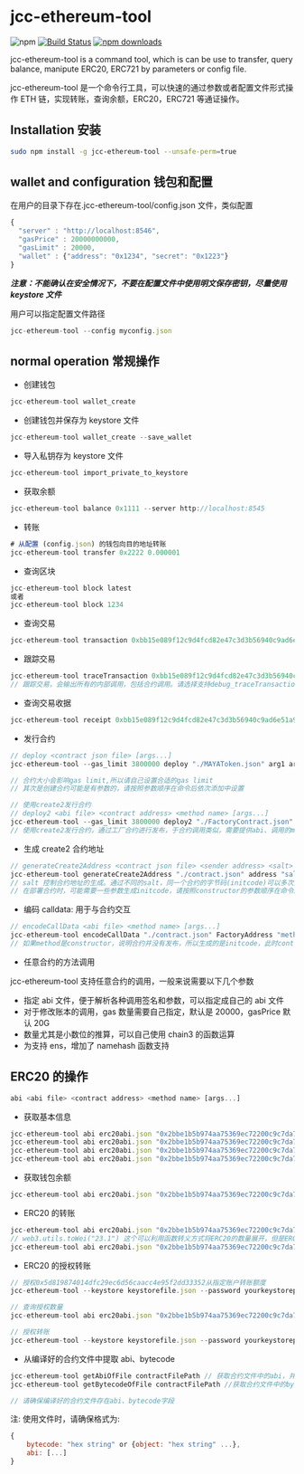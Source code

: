 # jcc-ethereum-tool

![npm](https://img.shields.io/npm/v/jcc-ethereum-tool.svg)
[![Build Status](https://travis-ci.com/JCCDex/jcc-ethereum-tool.svg?branch=master)](https://travis-ci.com/JCCDex/jcc-ethereum-tool)
[![npm downloads](https://img.shields.io/npm/dm/jcc-ethereum-tool.svg)](http://npm-stat.com/charts.html?package=jcc-ethereum-tool)

jcc-ethereum-tool is a command tool, which is can be use to transfer, query balance, manipute ERC20, ERC721 by parameters or config file.

jcc-ethereum-tool 是一个命令行工具，可以快速的通过参数或者配置文件形式操作 ETH 链，实现转账，查询余额，ERC20，ERC721 等通证操作。

## Installation 安装

```bash
sudo npm install -g jcc-ethereum-tool --unsafe-perm=true
```

## wallet and configuration 钱包和配置

在用户的目录下存在.jcc-ethereum-tool/config.json 文件，类似配置

```javascript
{
  "server" : "http://localhost:8546",
  "gasPrice" : 20000000000,
  "gasLimit" : 20000,
  "wallet" : {"address": "0x1234", "secret": "0x1223"}
}
```

**_注意：不能确认在安全情况下，不要在配置文件中使用明文保存密钥，尽量使用 keystore 文件_**

用户可以指定配置文件路径

```javascript
jcc-ethereum-tool --config myconfig.json
```

## normal operation 常规操作

- 创建钱包

```javascript
jcc-ethereum-tool wallet_create
```

- 创建钱包并保存为 keystore 文件

```javascript
jcc-ethereum-tool wallet_create --save_wallet
```

- 导入私钥存为 keystore 文件

```javascript
jcc-ethereum-tool import_private_to_keystore
```

- 获取余额

```javascript
jcc-ethereum-tool balance 0x1111 --server http://localhost:8545
```

- 转账

```javascript
# 从配置 (config.json) 的钱包向目的地址转账
jcc-ethereum-tool transfer 0x2222 0.000001
```

- 查询区块

```javascript
jcc-ethereum-tool block latest
或者
jcc-ethereum-tool block 1234
```

- 查询交易

```javascript
jcc-ethereum-tool transaction 0xbb15e089f12c9d4fcd82e47c3d3b56940c9ad6e51a9c7b5dfec4337f5fb4f58e
```

- 跟踪交易

```javascript
jcc-ethereum-tool traceTransaction 0xbb15e089f12c9d4fcd82e47c3d3b56940c9ad6e51a9c7b5dfec4337f5fb4f58e
// 跟踪交易，会输出所有的内部调用，包括合约调用。请选择支持debug_traceTransaction的节点
```

- 查询交易收据

```javascript
jcc-ethereum-tool receipt 0xbb15e089f12c9d4fcd82e47c3d3b56940c9ad6e51a9c7b5dfec4337f5fb4f58e
```

- 发行合约

```javascript
// deploy <contract json file> [args...]
jcc-ethereum-tool --gas_limit 3800000 deploy "./MAYAToken.json" arg1 arg2

// 合约大小会影响gas limit,所以请自己设置合适的gas limit
// 其次是创建合约可能是有参数的，请按照参数顺序在命令后依次添加中设置

// 使用create2发行合约
// deploy2 <abi file> <contract address> <method name> [args...]
jcc-ethereum-tool --gas_limit 3800000 deploy2 "./FactoryContract.json" FactoryAddress deploy arg1 arg2
// 使用create2发行合约，通过工厂合约进行发布，于合约调用类似，需要提供abi、调用的method名以及可能需要的parameters
```

- 生成 create2 合约地址

```javascript
// generateCreate2Address <contract json file> <sender address> <salt> [args...]
jcc-ethereum-tool generateCreate2Address "./contract.json" address "salt" arg1 arg2
// salt 控制合约地址的生成。通过不同的salt，同一个合约的字节码(initcode)可以多次部署到不同的地址
// 在部署合约时，可能需要一些参数生成initcode，请按照constructor的参数顺序在命令后依次添加中设置
```

- 编码 calldata: 用于与合约交互

```javascript
// encodeCallData <abi file> <method name> [args...]
jcc-ethereum-tool encodeCallData "./contract.json" FactoryAddress "method" arg1 arg2
// 如果method是constructor，说明合约并没有发布，所以生成的是initcode，此时contractAddr并不重要
```

- 任意合约的方法调用

jcc-ethereum-tool 支持任意合约的调用，一般来说需要以下几个参数

- 指定 abi 文件，便于解析各种调用签名和参数，可以指定成自己的 abi 文件
- 对于修改账本的调用，gas 数量需要自己指定，默认是 20000，gasPrice 默认 20G
- 数量尤其是小数位的推算，可以自己使用 chain3 的函数运算
- 为支持 ens，增加了 namehash 函数支持

## ERC20 的操作

```javascript
abi <abi file> <contract address> <method name> [args...]
```

- 获取基本信息

```javascript
jcc-ethereum-tool abi erc20abi.json "0x2bbe1b5b974aa75369ec72200c9c7da717faa627" "name"
jcc-ethereum-tool abi erc20abi.json "0x2bbe1b5b974aa75369ec72200c9c7da717faa627" "symbol"
jcc-ethereum-tool abi erc20abi.json "0x2bbe1b5b974aa75369ec72200c9c7da717faa627" "decimals"
jcc-ethereum-tool abi erc20abi.json "0x2bbe1b5b974aa75369ec72200c9c7da717faa627" "totalSupply"
```

- 获取钱包余额

```javascript
jcc-ethereum-tool abi erc20abi.json "0x2bbe1b5b974aa75369ec72200c9c7da717faa627" "balanceOf" "0xaddress......"
```

- ERC20 的转账

```javascript
jcc-ethereum-tool abi erc20abi.json "0x2bbe1b5b974aa75369ec72200c9c7da717faa627" "transfer" "0xaddress....." web3.utils.toWei("23.1")
// web3.utils.toWei("23.1") 这个可以利用函数转义方式将ERC20的数量展开，但是ERC20也有不是标准的18位小数的，如果需要自行处理小数位，要书写成下面的样子
jcc-ethereum-tool abi erc20abi.json "0x2bbe1b5b974aa75369ec72200c9c7da717faa627" "transfer" "0xaddress....." BigNumber(23.1*10**18)
```

- ERC20 的授权转账

```javascript
// 授权0x5d819874014dfc29ec6d56caacc4e95f2dd33352从指定账户转账额度
jcc-ethereum-tool --keystore keystorefile.json --password yourkeystorepassword --gas_limit 50000 abi erc20abi.json "0x2bbe1b5b974aa75369ec72200c9c7da717faa627" "approve" "0xspender address" web3.utils.toWei("333")

// 查询授权数量
jcc-ethereum-tool abi erc20abi.json "0x2bbe1b5b974aa75369ec72200c9c7da717faa627" "allowance" "0xowner address" "0xspender address"

// 授权转账
jcc-ethereum-tool --keystore keystorefile.json --password yourkeystorepassword --gas_limit 50000 --gas_price 1000000000 abi erc20abi.json "0x2bbe1b5b974aa75369ec72200c9c7da717faa627" "transferFrom" "0xowner address" "0xdestination address" web3.utils.toWei("300")
```

- 从编译好的合约文件中提取 abi、bytecode

```javascript
jcc-ethereum-tool getAbiOfFile contractFilePath // 获取合约文件中的abi，并提取存放在abi.json
jcc-ethereum-tool getBytecodeOfFile contractFilePath //获取合约文件中的bytecode，并提取存放在bytecode.json

// 请确保编译好的合约文件存在abi、bytecode字段
```

注: 使用文件时，请确保格式为:

```javascript
{
    bytecode: "hex string" or {object: "hex string" ...},
    abi: [...]
}
```
